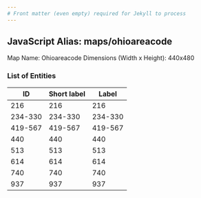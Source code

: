 ```yaml
---
# Front matter (even empty) required for Jekyll to process
---
```


## JavaScript Alias: maps/ohioareacode

Map Name: Ohioareacode
Dimensions (Width x Height): 440x480





### List of Entities

ID | Short label | Label
---|---|---|
216|216|216
234-330|234-330|234-330
419-567|419-567|419-567
440|440|440
513|513|513
614|614|614
740|740|740
937|937|937

